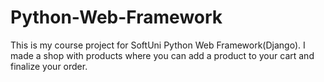 # Python-Web-Framework
This is my course project for SoftUni Python Web Framework(Django).
I made a shop with products where you can add a product to your cart and finalize your order.
 
